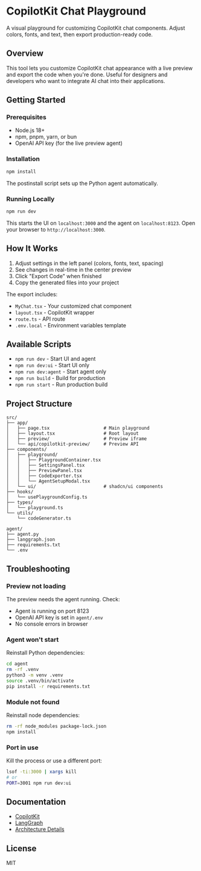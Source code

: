 # CopilotKit Chat Playground

A visual playground for customizing CopilotKit chat components. Adjust colors, fonts, and text, then export production-ready code.

## Overview

This tool lets you customize CopilotKit chat appearance with a live preview and export the code when you're done. Useful for designers and developers who want to integrate AI chat into their applications.

## Getting Started

### Prerequisites

- Node.js 18+
- npm, pnpm, yarn, or bun
- OpenAI API key (for the live preview agent)

### Installation

```bash
npm install
```

The postinstall script sets up the Python agent automatically.

### Running Locally

```bash
npm run dev
```

This starts the UI on `localhost:3000` and the agent on `localhost:8123`. Open your browser to `http://localhost:3000`.

## How It Works

1. Adjust settings in the left panel (colors, fonts, text, spacing)
2. See changes in real-time in the center preview
3. Click "Export Code" when finished
4. Copy the generated files into your project

The export includes:
- `MyChat.tsx` - Your customized chat component
- `layout.tsx` - CopilotKit wrapper
- `route.ts` - API route
- `.env.local` - Environment variables template

## Available Scripts

- `npm run dev` - Start UI and agent
- `npm run dev:ui` - Start UI only
- `npm run dev:agent` - Start agent only
- `npm run build` - Build for production
- `npm run start` - Run production build

## Project Structure

```
src/
├── app/
│   ├── page.tsx                    # Main playground
│   ├── layout.tsx                  # Root layout
│   ├── preview/                    # Preview iframe
│   └── api/copilotkit-preview/     # Preview API
├── components/
│   ├── playground/
│   │   ├── PlaygroundContainer.tsx
│   │   ├── SettingsPanel.tsx
│   │   ├── PreviewPanel.tsx
│   │   ├── CodeExporter.tsx
│   │   └── AgentSetupModal.tsx
│   └── ui/                         # shadcn/ui components
├── hooks/
│   └── usePlaygroundConfig.ts
├── types/
│   └── playground.ts
└── utils/
    └── codeGenerator.ts

agent/
├── agent.py
├── langgraph.json
├── requirements.txt
└── .env
```

## Troubleshooting

### Preview not loading

The preview needs the agent running. Check:
- Agent is running on port 8123
- OpenAI API key is set in `agent/.env`
- No console errors in browser

### Agent won't start

Reinstall Python dependencies:

```bash
cd agent
rm -rf .venv
python3 -m venv .venv
source .venv/bin/activate
pip install -r requirements.txt
```

### Module not found

Reinstall node dependencies:

```bash
rm -rf node_modules package-lock.json
npm install
```

### Port in use

Kill the process or use a different port:

```bash
lsof -ti:3000 | xargs kill
# or
PORT=3001 npm run dev:ui
```

## Documentation

- [CopilotKit](https://docs.copilotkit.ai)
- [LangGraph](https://langchain-ai.github.io/langgraph/)
- [Architecture Details](./PLAYGROUND.md)

## License

MIT
